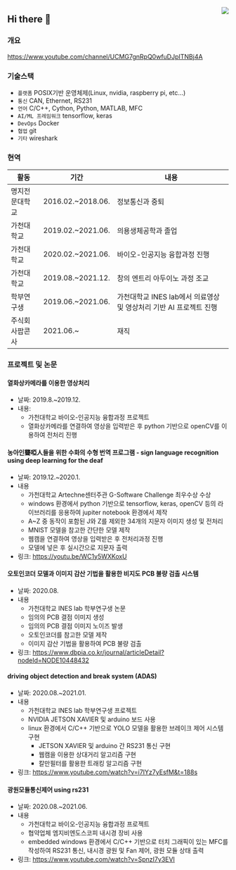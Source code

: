 <a href="https://hits.seeyoufarm.com"><img src="https://hits.seeyoufarm.com/api/count/incr/badge.svg?url=https%3A%2F%2Fgithub.com%2Fcomicom%2Fhit-counter&count_bg=%2379C83D&title_bg=%23555555&icon=&icon_color=%23E7E7E7&title=hits&edge_flat=false" align="right" /></a>

## Hi there 👋

### 개요

https://www.youtube.com/channel/UCMG7gnRpQ0wfuDJpITNBj4A

### 기술스택

- `플랫폼` POSIX기반 운영체제(Linux, nvidia, raspberry pi, etc...)
- `통신` CAN, Ethernet, RS231
- `언어` C/C++, Cython, Python, MATLAB, MFC
- `AI/ML 프레임워크` tensorflow, keras
- `DevOps` Docker
- `협업` git
- `기타` wireshark

### 현역

|활동|기간|내용|
|------|---|---|
|명지전문대학교|2016.02.~2018.06.|정보통신과 중퇴|
|가천대학교|2019.02.~2021.06.|의용생체공학과 졸업|
|가천대학교|2020.02.~2021.06.|바이오-인공지능 융합과정 진행|
|가천대학교|2019.08.~2021.12.|창의 엔트리 아두이노 과정 조교|
|학부연구생|2019.06.~2021.06.|가천대학교 INES lab에서 의료영상 및 영상처리 기반 AI 프로젝트 진행|
|주식회사팝콘사|2021.06.~|재직|

### 프로젝트 및 논문

#### 열화상카메라를 이용한 영상처리

* 날짜: 2019.8.~2019.12.
* 내용:
  * 가천대학교 바이오-인공지능 융합과정 프로젝트
  * 열화상카메라를 연결하여 영상을 입력받은 후 python 기반으로 openCV를 이용하여 전처리 진행

#### 농아인聾啞人들을 위한 수화의 수형 번역 프로그램 - sign language recognition using deep learning for the deaf

* 날짜: 2019.12.~2020.1.
* 내용
  * 가천대학교 Artechne센터주관 G-Software Challenge 최우수상 수상
  * windows 환경에서 python 기반으로 tensorflow, keras, openCV 등의 라이브러리를 응용하여 jupiter notebook 환경에서 제작
  * A~Z 중 동작이 포함된 J와 Z를 제외한 34개의 지문자 이미지 생성 및 전처리
  * MNIST 모델을 참고한 간단한 모델 제작
  * 웹캠을 연결하여 영상을 입력받은 후 전처리과정 진행
  * 모델에 넣은 후 실시간으로 지문자 출력
* 링크: https://youtu.be/WC1y5WXKoxU

#### 오토인코더 모델과 이미지 감산 기법을 활용한 비지도 PCB 불량 검출 시스템

* 날짜: 2020.08.
* 내용
  * 가천대학교 INES lab 학부연구생 논문
  * 임의의 PCB 결점 이미지 생성
  * 임의의 PCB 결점 이미지 노이즈 발생
  * 오토인코더를 참고한 모델 제작
  * 이미지 감산 기법을 활용하여 PCB 불량 검출
* 링크: https://www.dbpia.co.kr/journal/articleDetail?nodeId=NODE10448432

#### driving object detection and break system (ADAS)

* 날짜: 2020.08.~2021.01. 
* 내용
  * 가천대학교 INES lab 학부연구생 프로젝트
  * NVIDIA JETSON XAVIER  및 arduino 보드 사용
  * linux 환경에서 C/C++ 기반으로 YOLO 모델을 활용한 브레이크 제어 시스템 구현
    * JETSON XAVIER 및 arduino 간 RS231 통신 구현
    * 웹캠을 이용한 상대거리 알고리즘 구현
    * 칼만필터를 활용한 트래킹 알고리즘 구현
* 링크: https://www.youtube.com/watch?v=i7IYz7yEsfM&t=188s

#### 광원모듈통신제어 using rs231

* 날짜: 2020.08.~2021.06.
* 내용
  * 가천대학교 바이오-인공지능 융합과정 프로젝트
  * 협약업체 엠지비엔도스코피 내시경 장비 사용
  * embedded windows 환경에서 C/C++ 기반으로 터치 그래픽이 있는 MFC를 작성하여 RS231 통신, 내시경 광원 및 Fan 제어, 광원 모듈 상태 출력
* 링크: https://www.youtube.com/watch?v=SpnzI7y3EVI


